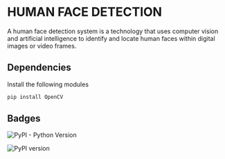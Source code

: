 
# HUMAN FACE DETECTION
A human face detection system is a technology that uses computer vision and artificial intelligence to identify and locate human faces within digital images or video frames.


## Dependencies

Install the following modules

```bash
pip install OpenCV

```
    
## Badges



![PyPI - Python Version](https://img.shields.io/pypi/pyversions/tensorflow)

![PyPI version](https://img.shields.io/pypi/v/numpy)

